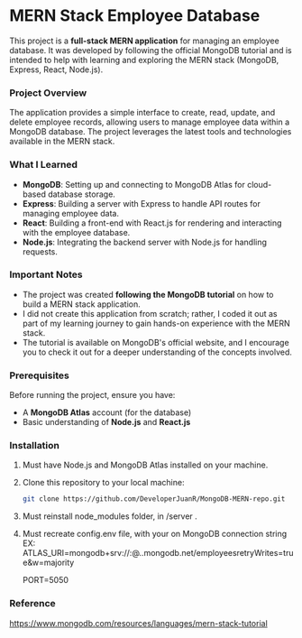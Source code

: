 # MERN Stack Employee Database

This project is a **full-stack MERN application** for managing an employee database. It was developed by following the official MongoDB tutorial and is intended to help with learning and exploring the MERN stack (MongoDB, Express, React, Node.js).

### Project Overview
The application provides a simple interface to create, read, update, and delete employee records, allowing users to manage employee data within a MongoDB database. The project leverages the latest tools and technologies available in the MERN stack.

### What I Learned
- **MongoDB**: Setting up and connecting to MongoDB Atlas for cloud-based database storage.
- **Express**: Building a server with Express to handle API routes for managing employee data.
- **React**: Building a front-end with React.js for rendering and interacting with the employee database.
- **Node.js**: Integrating the backend server with Node.js for handling requests.

### Important Notes
- The project was created **following the MongoDB tutorial** on how to build a MERN stack application.
- I did not create this application from scratch; rather, I coded it out as part of my learning journey to gain hands-on experience with the MERN stack.
- The tutorial is available on MongoDB's official website, and I encourage you to check it out for a deeper understanding of the concepts involved.

### Prerequisites
Before running the project, ensure you have:
- A **MongoDB Atlas** account (for the database)
- Basic understanding of **Node.js** and **React.js**

### Installation
1. Must have Node.js and MongoDB Atlas installed on your machine. 
2. Clone this repository to your local machine:
   ```bash
   git clone https://github.com/DeveloperJuanR/MongoDB-MERN-repo.git
3. Must reinstall node_modules folder, in /server .
4. Must recreate config.env file, with your on MongoDB connection string EX:
    ATLAS_URI=mongodb+srv://<username>:<password>@<cluster>.<projectId>.mongodb.net/employeesretryWrites=true&w=majority
   
    PORT=5050

### Reference 
https://www.mongodb.com/resources/languages/mern-stack-tutorial
